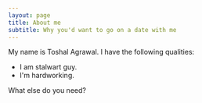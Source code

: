 ```yaml
---
layout: page
title: About me
subtitle: Why you'd want to go on a date with me
---
```


My name is Toshal Agrawal. I have the following qualities:

- I am stalwart guy.
- I'm hardworking.

What else do you need?

